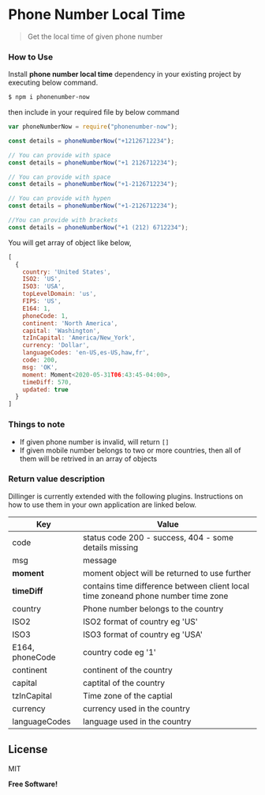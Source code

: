 # Phone Number Local Time 
> Get the local time of given phone number

### How to Use

Install **phone number local time** dependency in your existing project by executing below command.

```sh
$ npm i phonenumber-now
```

then include in your required file by below command

```javascript
var phoneNumberNow = require("phonenumber-now"); 

const details = phoneNumberNow("+12126712234");

// You can provide with space
const details = phoneNumberNow("+1 2126712234");

// You can provide with space
const details = phoneNumberNow("+1-2126712234");

// You can provide with hypen
const details = phoneNumberNow("+1-2126712234");

//You can provide with brackets
const details = phoneNumberNow("+1 (212) 6712234");
```

You will get array of object like below,

```js
[
  {
    country: 'United States',
    ISO2: 'US',
    ISO3: 'USA',
    topLevelDomain: 'us',
    FIPS: 'US',
    E164: 1,
    phoneCode: 1,
    continent: 'North America',
    capital: 'Washington',
    tzInCapital: 'America/New_York',
    currency: 'Dollar',
    languageCodes: 'en-US,es-US,haw,fr',
    code: 200,
    msg: 'OK',
    moment: Moment<2020-05-31T06:43:45-04:00>,
    timeDiff: 570,
    updated: true
  }
]
```

### Things to note

- If given phone number is invalid, will return `[]`
- If given mobile number belongs to two or more countries, then all of them will be retrived in an array of objects

### Return value description

Dillinger is currently extended with the following plugins. Instructions on how to use them in your own application are linked below.

| Key | Value |
| ------ | ------ |
| code | status code 200 - success, 404 - some details missing | 
| msg | message |
| **moment** | moment object will be returned to use further | 
| **timeDiff** | contains time difference between client local time zoneand phone number time zone |
| country | Phone number belongs to the country |
| ISO2 | ISO2 format of country eg 'US' |
| ISO3 | ISO3 format of country eg 'USA'|
| E164, phoneCode | country code eg '1' |
| continent |  continent of the country |
| capital | captital of the country |
| tzInCapital | Time zone of the captial |
| currency | currency used in the country |
| languageCodes | language used in the country | 


License
----
MIT

**Free Software!**
